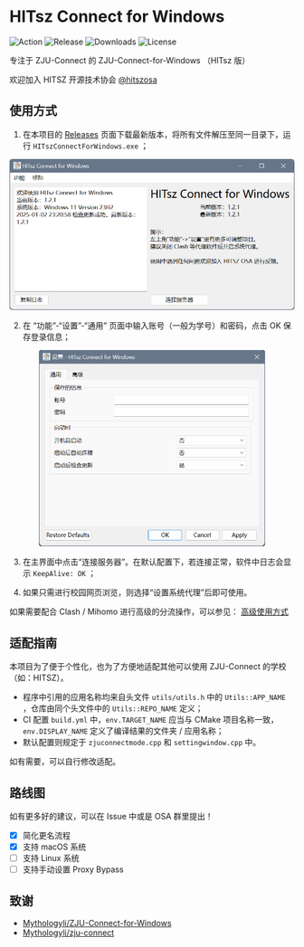 # HITsz Connect for Windows

![Action](https://github.com/chenx-dust/HITsz-Connect-for-Windows/actions/workflows/build.yml/badge.svg)
![Release](https://img.shields.io/github/v/release/chenx-dust/HITsz-Connect-for-Windows)
![Downloads](https://img.shields.io/github/downloads/chenx-dust/HITsz-Connect-for-Windows/total)
![License](https://img.shields.io/github/license/chenx-dust/HITsz-Connect-for-Windows)

专注于 ZJU-Connect 的 ZJU-Connect-for-Windows （HITsz 版）

欢迎加入 HITSZ 开源技术协会 [@hitszosa](https://github.com/hitszosa)

## 使用方式

1. 在本项目的 [Releases](https://github.com/chenx-dust/HITsz-Connect-for-Windows/releases) 页面下载最新版本，将所有文件解压至同一目录下，运行 `HITszConnectForWindows.exe` ；

<div align="center">
<img src="docs/main.png" width="600px">
</div>

2. 在 “功能”-“设置”-“通用” 页面中输入账号（一般为学号）和密码，点击 OK 保存登录信息；

<div align="center">
<img src="docs/config.png" width="400px">
</div>

3. 在主界面中点击“连接服务器”。在默认配置下，若连接正常，软件中日志会显示 `KeepAlive: OK` ；

4. 如果只需进行校园网页浏览，则选择“设置系统代理”后即可使用。

如果需要配合 Clash / Mihomo 进行高级的分流操作，可以参见： [高级使用方式](docs/ADVANCED_USAGE.md)

## 适配指南

本项目为了便于个性化，也为了方便地适配其他可以使用 ZJU-Connect 的学校（如：HITSZ）。

- 程序中引用的应用名称均来自头文件 `utils/utils.h` 中的 `Utils::APP_NAME` ，仓库由同个头文件中的 `Utils::REPO_NAME` 定义；
- CI 配置 `build.yml` 中，`env.TARGET_NAME` 应当与 CMake 项目名称一致，`env.DISPLAY_NAME` 定义了编译结果的文件夹 / 应用名称；
- 默认配置则规定于 `zjuconnectmode.cpp` 和 `settingwindow.cpp` 中。

如有需要，可以自行修改适配。

## 路线图

如有更多好的建议，可以在 Issue 中或是 OSA 群里提出！

- [X] 简化更名流程
- [X] 支持 macOS 系统
- [ ] 支持 Linux 系统
- [ ] 支持手动设置 Proxy Bypass

## 致谢

- [Mythologyli/ZJU-Connect-for-Windows](https://github.com/Mythologyli/ZJU-Connect-for-Windows)
- [Mythologyli/zju-connect](https://github.com/Mythologyli/zju-connect)
